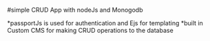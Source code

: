 #simple CRUD App with nodeJs and Monogodb

*passportJs is used for authentication and Ejs for templating
*built in Custom CMS for making CRUD operations to the database 
